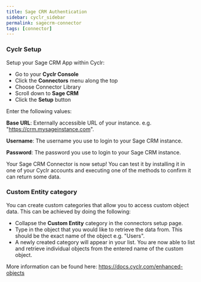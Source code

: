 ```yaml
---
title: Sage CRM Authentication
sidebar: cyclr_sidebar
permalink: sagecrm-connector
tags: [connector]
---
```


### Cyclr Setup

Setup your Sage CRM App within Cyclr:

*   Go to your **Cyclr Console**
*   Click the **Connectors** menu along the top
*   Choose Connector Library
*   Scroll down to **Sage CRM**
*   Click the **Setup** button

Enter the following values:

**Base URL**: Externally accessible URL of your instance. e.g. "https://crm.mysageinstance.com".

**Username**:  The username you use to login to your Sage CRM instance.

**Password**: The password you use to login to your Sage CRM instance.


Your Sage CRM Connector is now setup! You can test it by installing it in one of your Cyclr accounts and executing one of the methods to confirm it can return some data.


### Custom Entity category

You can create custom categories that allow you to access custom object data. This can be achieved by doing the following:
* Collapse the **Custom Entity** category in the connectors setup page.
* Type in the object that you would like to retrieve the data from. This should be the exact name of the object e.g. "Users".
* A newly created category will appear in your list. You are now able to list and retrieve individual objects from the entered name of the custom object.

More information can be found here: https://docs.cyclr.com/enhanced-objects
